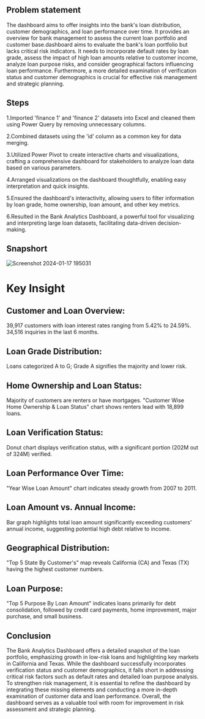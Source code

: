 ## Problem statement

The dashboard aims to offer insights into the bank's loan distribution, customer demographics, and loan performance over time. It provides an overview for bank management to assess the current loan portfolio and customer base.dashboard aims to evaluate the bank's loan portfolio but lacks critical risk indicators. It needs to incorporate default rates by loan grade, assess the impact of high loan amounts relative to customer income, analyze loan purpose risks, and consider geographical factors influencing loan performance. Furthermore, a more detailed examination of verification status and customer demographics is crucial for effective risk management and strategic planning.

## Steps

1.Imported 'finance 1' and 'finance 2' datasets into Excel and cleaned them using Power Query by removing unnecessary columns.

2.Combined datasets using the 'id' column as a common key for data merging.

3.Utilized Power Pivot to create interactive charts and visualizations, crafting a comprehensive dashboard for stakeholders to analyze loan data based on various parameters.

4.Arranged visualizations on the dashboard thoughtfully, enabling easy interpretation and quick insights.

5.Ensured the dashboard's interactivity, allowing users to filter information by loan grade, home ownership, loan amount, and other key metrics.

6.Resulted in the Bank Analytics Dashboard, a powerful tool for visualizing and interpreting large loan datasets, facilitating data-driven decision-making.

## Snapshort

![Screenshot 2024-01-17 195031](https://github.com/sakshibadoni21/Bank-Analytics-Dashboard/assets/152711814/8ea32a75-a01c-4a46-8364-924f59eb26d0)

# Key Insight

## Customer and Loan Overview:
39,917 customers with loan interest rates ranging from 5.42% to 24.59%. 34,516 inquiries in the last 6 months.

## Loan Grade Distribution:
Loans categorized A to G; Grade A signifies the majority and lower risk.

## Home Ownership and Loan Status:
Majority of customers are renters or have mortgages. "Customer Wise Home Ownership & Loan Status" chart shows renters lead with 18,899 loans.

## Loan Verification Status:
Donut chart displays verification status, with a significant portion (202M out of 324M) verified.

## Loan Performance Over Time:
"Year Wise Loan Amount" chart indicates steady growth from 2007 to 2011.

## Loan Amount vs. Annual Income:
Bar graph highlights total loan amount significantly exceeding customers' annual income, suggesting potential high debt relative to income.

## Geographical Distribution:
"Top 5 State By Customer's" map reveals California (CA) and Texas (TX) having the highest customer numbers.

## Loan Purpose:
"Top 5 Purpose By Loan Amount" indicates loans primarily for debt consolidation, followed by credit card payments, home improvement, major purchase, and small business.

## Conclusion

The Bank Analytics Dashboard offers a detailed snapshot of the loan portfolio, emphasizing growth in low-risk loans and highlighting key markets in California and Texas. While the dashboard successfully incorporates verification status and customer demographics, it falls short in addressing critical risk factors such as default rates and detailed loan purpose analysis. To strengthen risk management, it is essential to refine the dashboard by integrating these missing elements and conducting a more in-depth examination of customer data and loan performance. Overall, the dashboard serves as a valuable tool with room for improvement in risk assessment and strategic planning.







